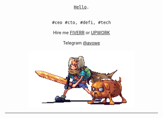 <p align="center">
  <br>
  <br>
  <br>
  <samp><a href="https://citvy.com">Hello</a>.<br> <br><br>#ceo #cto, #defi, #tech</samp>
  <br>
  <br>
  Hire me <a href="https://www.fiverr.com/maoinc/uniswap-dex-bsc-binance-smart-chain-ethereum-smart-contracts-defi-yield-farm">FIVERR</a> or <a href="https://www.upwork.com/freelancers/~01b1bd934986a68f01">UPWORK</a>
  <br>
  <br>
  Telegram <a href="https://t.me/avowe">@avowe</a>
  <br>
  <br>
  <img src="https://github.com/selimdoyranli/selimdoyranli/blob/master/preview.gif" width="350" />
</p>

------------
